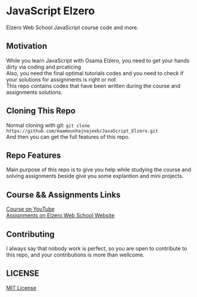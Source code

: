 # JavaScript Elzero
Elzero Web School JavaScript course code and more.

## Motivation
While you learn JavaScript with Osama Elzero, you need to get your hands dirty via coding and prcaticing</br>
Also, you need the final optimal tutorials codes and you need to check if your solutions for assignments is right or not</br>
This repo contains codes that have been written during the course and assignments solutions.</br>

## Cloning This Repo
Normal cloning with git: `git clone https://github.com/maamounhajnajeeb/JavaScript_Elzero.git`</br>
And then you can get the full features of this repo.

## Repo Features
Main purpose of this repo is to give you help while studying the course and solving assignments beside give you some explantion and mini projects.

## Course && Assignments Links
[Course on YouTube](https://www.youtube.com/watch?v=GM6dQBmc-Xg&list=PLDoPjvoNmBAx3kiplQR_oeDqLDBUDYwVv)</br>
[Assignments on Elzero Web School Website](https://elzero.org/category/assignments/javascript-bootcamp-assignments/)</br> 

## Contributing
I always say that nobody work is perfect, so you are open to contribute to this repo, and your contributions is more than wellcome.

## LICENSE
[MIT License](LICENSE)
